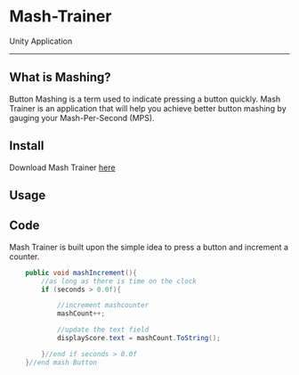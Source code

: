 # Mash-Trainer
Unity Application
___

## What is Mashing?
Button Mashing is a term used to indicate pressing a button quickly. Mash Trainer is an application that will help you achieve better 
button mashing by gauging your Mash-Per-Second (MPS).

## Install
Download Mash Trainer [here](https://drive.google.com/file/d/1GGTJlQb45t-xtblZwh-qHavuo6ankeI4/view?usp=sharing)
## Usage

## Code
Mash Trainer is built upon the simple idea to press a button and increment a counter.
```C#
    public void mashIncrement(){
        //as long as there is time on the clock
        if (seconds > 0.0f){

            //increment mashcounter
            mashCount++;

            //update the text field
            displayScore.text = mashCount.ToString();

        }//end if seconds > 0.0f
    }//end mash Button
```





